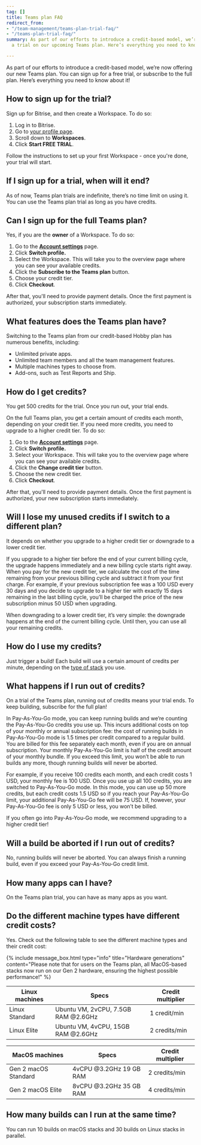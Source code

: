 ```yaml
---
tag: []
title: Teams plan FAQ
redirect_from:
- "/team-management/teams-plan-trial-faq/"
- "/teams-plan-trial-faq/"
summary: As part of our efforts to introduce a credit-based model, we’re now offering
  a trial on our upcoming Teams plan. Here’s everything you need to know about it!

---
```

As part of our efforts to introduce a credit-based model, we’re now offering our new Teams plan. You can sign up for a free trial, or subscribe to the full plan. Here’s everything you need to know about it!

## How to sign up for the trial?

Sign up for Bitrise, and then create a Workspace. To do so:

1. Log in to Bitrise.
2. Go to [your profile page](https://app.bitrise.io/me/profile#/).
3. Scroll down to **Workspaces**.
4. Click **Start FREE TRIAL**.

Follow the instructions to set up your first Workspace - once you're done, your trial will start.

## If I sign up for a trial, when will it end?

As of now, Teams plan trials are indefinite, there’s no time limit on using it. You can use the Teams plan trial as long as you have credits.

## Can I sign up for the full Teams plan?

Yes, if you are the **owner** of a Workspace. To do so:

1. Go to the [**Account settings**](https://app.bitrise.io/me/profile#/overview) page.
2. Click **Switch profile.**
3. Select the Workspace. This will take you to the overview page where you can see your available credits.
4. Click the **Subscribe to the Teams plan** button.
5. Choose your credit tier.
6. Click **Checkout**.

After that, you'll need to provide payment details. Once the first payment is authorized, your subscription starts immediately.

## What features does the Teams plan have?

Switching to the Teams plan from our credit-based Hobby plan has numerous benefits, including:

* Unlimited private apps.
* Unlimited team members and all the team management features.
* Multiple machines types to choose from.
* Add-ons, such as Test Reports and Ship.

## How do I get credits?

You get 500 credits for the trial. Once you run out, your trial ends.

On the full Teams plan, you get a certain amount of credits each month, depending on your credit tier. If you need more credits, you need to upgrade to a higher credit tier. To do so:

1. Go to the [**Account settings**](https://app.bitrise.io/me/profile#/overview) page.
2. Click **Switch profile.**
3. Select your Workspace. This will take you to the overview page where you can see your available credits.
4. Click the **Change credit tier** button.
5. Choose the new credit tier.
6. Click **Checkout**.

After that, you'll need to provide payment details. Once the first payment is authorized, your new subscription starts immediately.

## Will I lose my unused credits if I switch to a different plan?

It depends on whether you upgrade to a higher credit tier or downgrade to a lower credit tier.

If you upgrade to a higher tier before the end of your current billing cycle, the upgrade happens immediately and a new billing cycle starts right away. When you pay for the new credit tier, we calculate the cost of the time remaining from your previous billing cycle and subtract it from your first charge. For example, if your previous subscription fee was a 100 USD every 30 days and you decide to upgrade to a higher tier with exactly 15 days remaining in the last billing cycle, you’ll be charged the price of the new subscription minus 50 USD when upgrading.

When downgrading to a lower credit tier, it’s very simple: the downgrade happens at the end of the current billing cycle. Until then, you can use all your remaining credits.

## How do I use my credits?

Just trigger a build! Each build will use a certain amount of credits per minute, depending on the [type of stack](/team-management/teams-plan-faq/#do-the-different-machine-types-have-different-credit-costs) you use.

## What happens if I run out of credits?

On a trial of the Teams plan, running out of credits means your trial ends. To keep building, subscribe for the full plan!

In Pay-As-You-Go mode, you can keep running builds and we’re counting the Pay-As-You-Go credits you use up. This incurs additional costs on top of your monthly or annual subscription fee: the cost of running builds in Pay-As-You-Go mode is 1.5 times per credit compared to a regular build. You are billed for this fee separately each month, even if you are on annual subscription. Your monthly Pay-As-You-Go limit is half of the credit amount of your monthly bundle. If you exceed this limit, you won’t be able to run builds any more, though running builds will never be aborted.

For example, if you receive 100 credits each month, and each credit costs 1 USD, your monthly fee is 100 USD. Once you use up all 100 credits, you are switched to Pay-As-You-Go mode. In this mode, you can use up 50 more credits, but each credit costs 1.5 USD so if you reach your Pay-As-You-Go limit, your additional Pay-As-You-Go fee will be 75 USD. If, however, your Pay-As-You-Go fee is only 5 USD or less, you won’t be billed.

If you often go into Pay-As-You-Go mode, we recommend upgrading to a higher credit tier!

## Will a build be aborted if I run out of credits?

No, running builds will never be aborted. You can always finish a running build, even if you exceed your Pay-As-You-Go credit limit.

## How many apps can I have?

On the Teams plan trial, you can have as many apps as you want.

## Do the different machine types have different credit costs?

Yes. Check out the following table to see the different machine types and their credit cost:

{% include message_box.html type="info" title="Hardware generations" content="Please note that for users on the Teams plan, all MacOS-based stacks now run on our Gen 2 hardware, ensuring the highest possible performance!" %}

| Linux machines | Specs | Credit multiplier |
| --- | --- | --- |
| Linux Standard | Ubuntu VM, 2vCPU, 7.5GB RAM @2.6GHz | 1 credit/min |
| Linux Elite | Ubuntu VM, 4vCPU, 15GB RAM @2.6GHz | 2 credits/min |

| MacOS machines | Specs | Credit multiplier |
| --- | --- | --- |
| Gen 2 macOS Standard | 4vCPU @3.2GHz 19 GB RAM | 2 credits/min |
| Gen 2 macOS Elite | 8vCPU @3.2GHz 35 GB RAM | 4 credits/min |

## How many builds can I run at the same time?

You can run 10 builds on macOS stacks and 30 builds on Linux stacks in parallel.